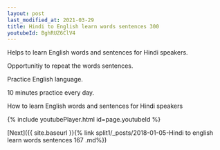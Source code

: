 ```yaml
---
layout: post
last_modified_at: 2021-03-29
title: Hindi to English learn words sentences 300 
youtubeId: BghRUZ6ClV4
---
```

 
 
Helps to learn English words and sentences for Hindi speakers.

Opportunitiy to repeat the words sentences. 

Practice English language. 
 
10 minutes practice every day. 
 
How to learn English words and sentences for Hindi speakers 
 
{% include youtubePlayer.html id=page.youtubeId %}
 
 
[Next]({{ site.baseurl }}{% link  split1/_posts/2018-01-05-Hindi to english learn words sentences 167 .md%})
 
